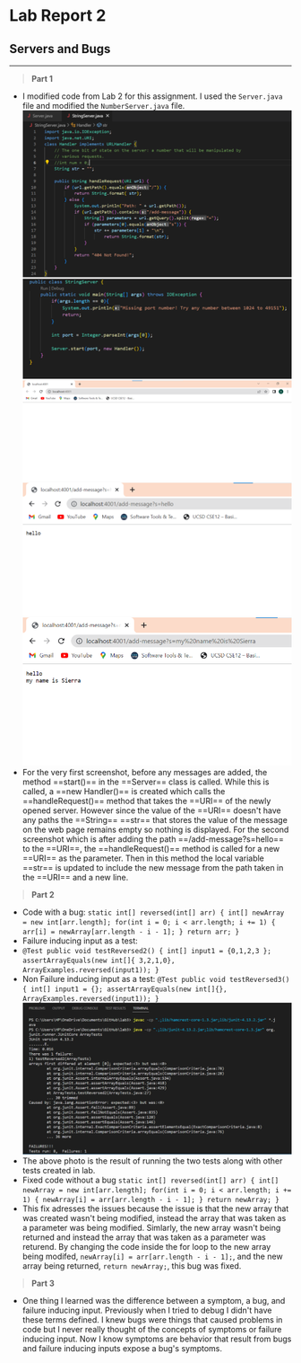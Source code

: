 # **Lab Report 2**
## Servers and Bugs
---
> **Part 1**
- I modified code from Lab 2 for this assignment. I used the `Server.java` file and modified the `NumberServer.java` file.
![Image](codePart1.png)
![Image](codeContinued.png)
![Image](BlankStringServer.png)
![Image](newMessage1.png)
![Image](newMessage2.png)
- For the very first screenshot, before any messages are added, the method ==start()== in the ==Server== class is called. While this is called, a ==new Handler()== is created which calls the ==handleRequest()== method that takes the ==URI== of the newly opened server. However since the value of the ==URI== doesn't have any paths the ==String== ==str== that stores the value of the message on the web page remains empty so nothing is displayed. For the second screenshot which is after adding the path ==/add-message?s=hello== to the ==URI==, the ==handleRequest()== method is called for a new ==URI== as the parameter. Then in this method the local variable ==str== is updated to include the new message from the path taken in the ==URI== and a new line. 

> **Part 2**
- Code with a bug:
`static int[] reversed(int[] arr) {
    int[] newArray = new int[arr.length];
    for(int i = 0; i < arr.length; i += 1) {
      arr[i] = newArray[arr.length - i - 1];
    }
    return arr;
  }`
- Failure inducing input as a test: 
-  `@Test
  public void testReversed2() {
    int[] input1 = {0,1,2,3 };
    assertArrayEquals(new int[]{ 3,2,1,0}, ArrayExamples.reversed(input1));
  }`
- Non Failure inducing input as a test:
 `@Test
  public void testReversed3() {
    int[] input1 = {};
    assertArrayEquals(new int[]{}, ArrayExamples.reversed(input1));
  }`
  ![Image](BugTests.png)
 - The above photo is the result of running the two tests along with other tests created in lab. 
 - Fixed code without a bug
 `static int[] reversed(int[] arr) {
    int[] newArray = new int[arr.length];
    for(int i = 0; i < arr.length; i += 1) {
      newArray[i] = arr[arr.length - i - 1];
    }
    return newArray;
  }`
 - This fix adresses the issues because the issue is that the new array that was created wasn't being modified, instead the array that was taken as a parameter was being modified. Simlarly, the new array wasn't being returned and instead the array that was taken as a parameter was returend. By changing the code inside the for loop to the new array being modifed, `newArray[i] = arr[arr.length - i - 1];`, and the new array being returned, `return newArray;`, this bug was fixed. 

> **Part 3**
- One thing I learned was the difference between a symptom, a bug, and failure inducing input. Previously when I tried to debug I didn't have these terms defined. I knew bugs were things that caused problems in code but I never really thought of the concepts of symptoms or failure inducing input. Now I know symptoms are behavior that result from bugs and failure inducing inputs expose a bug's symptoms.

